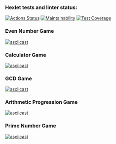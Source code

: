 ### Hexlet tests and linter status:
[![Actions Status](https://github.com/MaxRybetsky/java-project-61/actions/workflows/hexlet-check.yml/badge.svg)](https://github.com/MaxRybetsky/java-project-61/actions)
[![Maintainability](https://api.codeclimate.com/v1/badges/b811ecb01b310bea4dce/maintainability)](https://codeclimate.com/github/MaxRybetsky/java-project-61/maintainability)
[![Test Coverage](https://api.codeclimate.com/v1/badges/b811ecb01b310bea4dce/test_coverage)](https://codeclimate.com/github/MaxRybetsky/java-project-61/test_coverage)

### Even Number Game
[![asciicast](https://asciinema.org/a/SY3CZf2c1HxfD1El9Gf7Yftct.svg)](https://asciinema.org/a/SY3CZf2c1HxfD1El9Gf7Yftct)

### Calculator Game
[![asciicast](https://asciinema.org/a/qmXfIk25ln7YzqS84tCZjRZ0i.svg)](https://asciinema.org/a/qmXfIk25ln7YzqS84tCZjRZ0i)

### GCD Game
[![asciicast](https://asciinema.org/a/9RTmqLckZ5lYBCn62FB7acA5a.svg)](https://asciinema.org/a/9RTmqLckZ5lYBCn62FB7acA5a)

### Arithmetic Progression Game
[![asciicast](https://asciinema.org/a/I1aI5mMYVJSWMUy09JOeBl6xT.svg)](https://asciinema.org/a/I1aI5mMYVJSWMUy09JOeBl6xT)

### Prime Number Game
[![asciicast](https://asciinema.org/a/bg8CXoZJYNYuE3L7IkQMgHWz6.svg)](https://asciinema.org/a/bg8CXoZJYNYuE3L7IkQMgHWz6)
